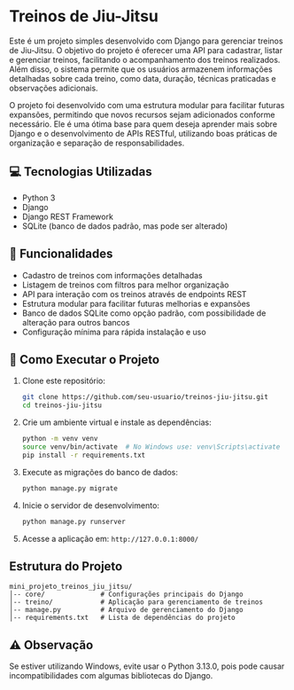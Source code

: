 # Treinos de Jiu-Jitsu

Este é um projeto simples desenvolvido com Django para gerenciar treinos de Jiu-Jitsu. O objetivo do projeto é oferecer uma API para cadastrar, listar e gerenciar treinos, facilitando o acompanhamento dos treinos realizados. Além disso, o sistema permite que os usuários armazenem informações detalhadas sobre cada treino, como data, duração, técnicas praticadas e observações adicionais.

O projeto foi desenvolvido com uma estrutura modular para facilitar futuras expansões, permitindo que novos recursos sejam adicionados conforme necessário. Ele é uma ótima base para quem deseja aprender mais sobre Django e o desenvolvimento de APIs RESTful, utilizando boas práticas de organização e separação de responsabilidades.

## 💻 Tecnologias Utilizadas
- Python 3
- Django
- Django REST Framework
- SQLite (banco de dados padrão, mas pode ser alterado)

## 🚀 Funcionalidades
- Cadastro de treinos com informações detalhadas
- Listagem de treinos com filtros para melhor organização
- API para interação com os treinos através de endpoints REST
- Estrutura modular para facilitar futuras melhorias e expansões
- Banco de dados SQLite como opção padrão, com possibilidade de alteração para outros bancos
- Configuração mínima para rápida instalação e uso

## 📂 Como Executar o Projeto
1. Clone este repositório:
   ```bash
   git clone https://github.com/seu-usuario/treinos-jiu-jitsu.git
   cd treinos-jiu-jitsu
   ```

2. Crie um ambiente virtual e instale as dependências:
   ```bash
   python -m venv venv
   source venv/bin/activate  # No Windows use: venv\Scripts\activate
   pip install -r requirements.txt
   ```

3. Execute as migrações do banco de dados:
   ```bash
   python manage.py migrate
   ```

4. Inicie o servidor de desenvolvimento:
   ```bash
   python manage.py runserver
   ```

5. Acesse a aplicação em: `http://127.0.0.1:8000/`

## Estrutura do Projeto
```
mini_projeto_treinos_jiu_jitsu/
│-- core/              # Configurações principais do Django
│-- treino/            # Aplicação para gerenciamento de treinos
│-- manage.py          # Arquivo de gerenciamento do Django
│-- requirements.txt   # Lista de dependências do projeto
```

## ⚠️ Observação
Se estiver utilizando Windows, evite usar o Python 3.13.0, pois pode causar incompatibilidades com algumas bibliotecas do Django.
